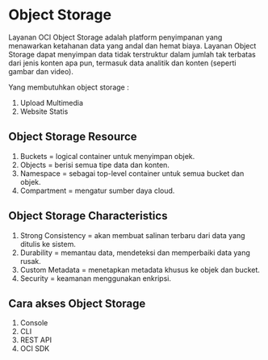 # Object Storage

Layanan OCI Object Storage adalah platform penyimpanan yang menawarkan ketahanan data yang andal dan hemat biaya. 
Layanan Object Storage dapat menyimpan data tidak terstruktur dalam jumlah tak terbatas dari jenis konten apa pun, termasuk data analitik dan konten (seperti gambar dan video).
  
Yang membutuhkan object storage :
1. Upload Multimedia
2. Website Statis

## Object Storage Resource
1. Buckets = logical container untuk menyimpan objek. 
2. Objects = berisi semua tipe data dan konten.
3. Namespace = sebagai top-level container untuk semua bucket dan objek.
4. Compartment = mengatur sumber daya cloud. 
  
## Object Storage Characteristics
1. Strong Consistency = akan membuat salinan terbaru dari data yang ditulis ke sistem.
2. Durability = memantau data, mendeteksi dan memperbaiki data yang rusak.
3. Custom Metadata = menetapkan metadata khusus ke objek dan bucket.
4. Security = keamanan menggunakan enkripsi. 

## Cara akses Object Storage
1. Console
2. CLI
3. REST API
4. OCI SDK
